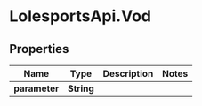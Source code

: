 # LolesportsApi.Vod

## Properties
Name | Type | Description | Notes
------------ | ------------- | ------------- | -------------
**parameter** | **String** |  | 
